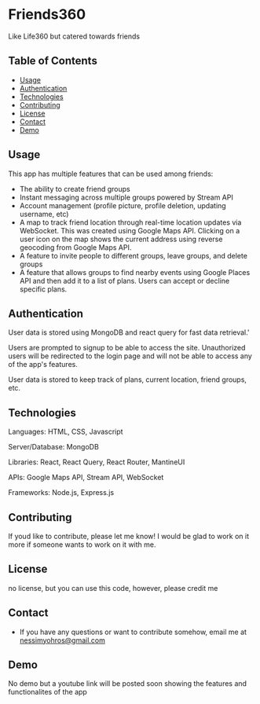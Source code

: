# Friends360

Like Life360 but catered towards friends

## Table of Contents

- [Usage](#usage)
- [Authentication](#authentication)
- [Technologies](#technologies)
- [Contributing](#contributing)
- [License](#license)
- [Contact](#contact)
- [Demo](#demo)

## Usage

This app has multiple features that can be used among friends:
- The ability to create friend groups 
- Instant messaging across multiple groups powered by Stream API
- Account management (profile picture, profile deletion, updating username, etc)
- A map to track friend location through real-time location updates via WebSocket. This was created using Google Maps API. Clicking on a user icon on the map shows the current address using reverse geocoding from Google Maps API.
- A feature to invite people to different groups, leave groups, and delete groups
- A feature that allows groups to find nearby events using Google Places API and then add it to a list of plans. Users can accept or decline specific plans.  


## Authentication

User data is stored using MongoDB and react query for fast data retrieval.'

Users are prompted to signup to be able to access the site. Unauthorized users will be redirected to the login page and will not be able to access any of the app's features. 

User data is stored to keep track of plans, current location, friend groups, etc.

## Technologies

Languages: HTML, CSS, Javascript

Server/Database: MongoDB

Libraries: React, React Query, React Router, MantineUI

APIs: Google Maps API, Stream API, WebSocket

Frameworks: Node.js, Express.js

## Contributing

If youd like to contribute, please let me know! I would be glad to work on it more if someone wants to work on it with me.

## License

no license, but you can use this code, however, please credit me

## Contact

- If you have any questions or want to contribute somehow, email me at nessimyohros@gmail.com

## Demo

No demo but a youtube link will be posted soon showing the features and functionalites of the app
